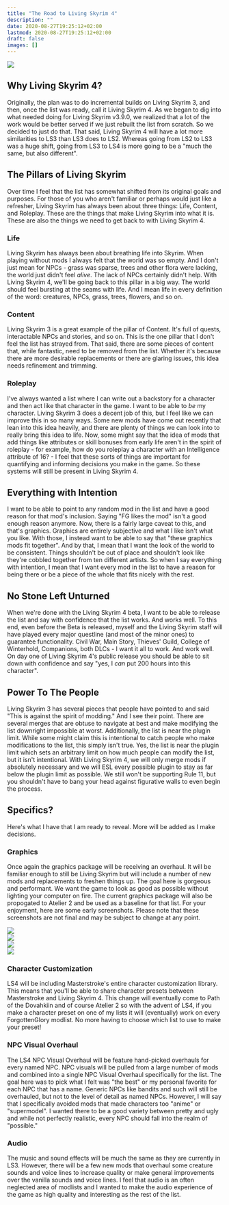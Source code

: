 ```yaml
---
title: "The Road to Living Skyrim 4"
description: ""
date: 2020-08-27T19:25:12+02:00
lastmod: 2020-08-27T19:25:12+02:00
draft: false
images: []
---
```


<img src="\images\LS4Logo.png"><br>

## Why Living Skyrim 4?

Originally, the plan was to do incremental builds on Living Skyrim 3, and then, once the list was ready, call it Living Skyrim 4. As we began to dig into what needed doing for Living Skyrim v3.9.0, we realized that a lot of the work would be better served if we just rebuilt the list from scratch. So we decided to just do that. That said, Living Skyrim 4 will have a lot more similarities to LS3 than LS3 does to LS2. Whereas going from LS2 to LS3 was a huge shift, going from LS3 to LS4 is more going to be a "much the same, but also different".

## The Pillars of Living Skyrim

Over time I feel that the list has somewhat shifted from its original goals and purposes. For those of you who aren't familiar or perhaps would just like a refresher, Living Skyrim has always been about three things: Life, Content, and Roleplay. These are the things that make Living Skyrim into what it is. These are also the things we need to get back to with Living Skyrim 4.

### Life

Living Skyrim has always been about breathing life into Skyrim. When playing without mods I always felt that the world was so empty. And I don't just mean for NPCs - grass was sparse, trees and other flora were lacking, the world just didn't feel *alive*. The lack of NPCs certainly didn't help. With Living Skyrim 4, we'll be going back to this pillar in a big way. The world should feel bursting at the seams with life. And I mean life in every definition of the word: creatures, NPCs, grass, trees, flowers, and so on. 

### Content

Living Skyrim 3 is a great example of the pillar of Content. It's full of quests, interactable NPCs and stories, and so on. This is the one pillar that I don't feel the list has strayed from. That said, there are some pieces of content that, while fantastic, need to be removed from the list. Whether it's because there are more desirable replacements or there are glaring issues, this idea needs refinement and trimming.

### Roleplay

I've always wanted a list where I can write out a backstory for a character and then act like that character in the game. I want to be able to *be* my character. Living Skyrim 3 does a decent job of this, but I feel like we can improve this in so many ways. Some new mods have come out recently that lean into this idea heavily, and there are plenty of things we can look into to really bring this idea to life. Now, some might say that the idea of mods that add things like attributes or skill bonuses from early life aren't in the spirit of roleplay - for example, how do you roleplay a character with an Intelligence attribute of 16? - I feel that these sorts of things are important for quantifying and informing decisions you make in the game. So these systems will still be present in Living Skyrim 4. 

## Everything with Intention

I want to be able to point to any random mod in the list and have a good reason for that mod's inclusion. Saying "FG likes the mod" isn't a good enough reason anymore. Now, there is a fairly large caveat to this, and that's graphics. Graphics are entirely subjective and what I like isn't what you like. With those, I instead want to be able to say that "these graphics mods fit together". And by that, I mean that I want the look of the world to be consistent. Things shouldn't be out of place and shouldn't look like they're cobbled together from ten different artists. So when I say everything with intention, I mean that I want every mod in the list to have a reason for being there or be a piece of the whole that fits nicely with the rest.

## No Stone Left Unturned

When we're done with the Living Skyrim 4 beta, I want to be able to release the list and say with confidence that the list works. And works well. To this end, even before the Beta is released, myself and the Living Skyrim staff will have played every major questline (and most of the minor ones) to guarantee functionality. Civil War, Main Story, Thieves' Guild, College of Winterhold, Companions, both DLCs - I want it all to work. And work well. On day one of Living Skyrim 4's public release you should be able to sit down with confidence and say "yes, I *can* put 200 hours into this character".

## Power To The People

Living Skyrim 3 has several pieces that people have pointed to and said "This is against the spirit of modding." And I see their point. There are several merges that are obtuse to navigate at best and make modifying the list downright impossible at worst. Additionally, the list is near the plugin limit. While some might claim this is intentional to catch people who make modifications to the list, this simply isn't true. Yes, the list is near the plugin limit which sets an arbitrary limit on how much people can modify the list, but it isn't intentional. With Living Skyrim 4, we will only merge mods if absolutely necessary and we will ESL every possible plugin to stay as far below the plugin limit as possible. We still won't be supporting Rule 11, but you shouldn't have to bang your head against figurative walls to even begin the process.

## Specifics?

Here's what I have that I am ready to reveal. More will be added as I make decisions.

### Graphics

Once again the graphics package will be receiving an overhaul. It will be familiar enough to still be Living Skyrim but will include a number of new mods and replacements to freshen things up. The goal here is gorgeous and performant. We want the game to look as good as possible without lighting your computer on fire. The current graphics package will also be propogated to Atelier 2 and be used as a baseline for that list. For your enjoyment, here are some early screenshots. Please note that these screenshots are not final and may be subject to change at any point.

<img src="https://i.imgur.com/I4SHH94.jpeg"><br>
<img src="https://i.imgur.com/HzsDJ77.jpg"><br>
<img src="https://i.imgur.com/Nb4ZqbM.jpeg"><br>
<img src="https://i.imgur.com/SGhtbES.jpeg"><br>


### Character Customization

LS4 will be including Masterstroke's entire character customization library. This means that you'll be able to share character presets between Masterstroke and Living Skyrim 4. This change will eventually come to Path of the Dovahkiin and of course Atelier 2 so with the advent of LS4, if you make a character preset on one of my lists it will (eventually) work on every ForgottenGlory modlist. No more having to choose which list to use to make your preset!

### NPC Visual Overhaul

The LS4 NPC Visual Overhaul will be feature hand-picked overhauls for every named NPC. NPC visuals will be pulled from a large number of mods and combined into a single NPC Visual Overhaul specifically for the list. The goal here was to pick what I felt was "the best" or my personal favorite for each NPC that has a name. Generic NPCs like bandits and such will still be overhauled, but not to the level of detail as named NPCs. However, I will say that I specifically avoided mods that made characters too "anime" or "supermodel". I wanted there to be a good variety between pretty and ugly and while not perfectly realistic, every NPC should fall into the realm of "possible."

### Audio

The music and sound effects will be much the same as they are currently in LS3. However, there will be a few new mods that overhaul some creature sounds and voice lines to increase quality or make general improvements over the vanilla sounds and voice lines. I feel that audio is an often neglected area of modlists and I wanted to make the audio experience of the game as high quality and interesting as the rest of the list.